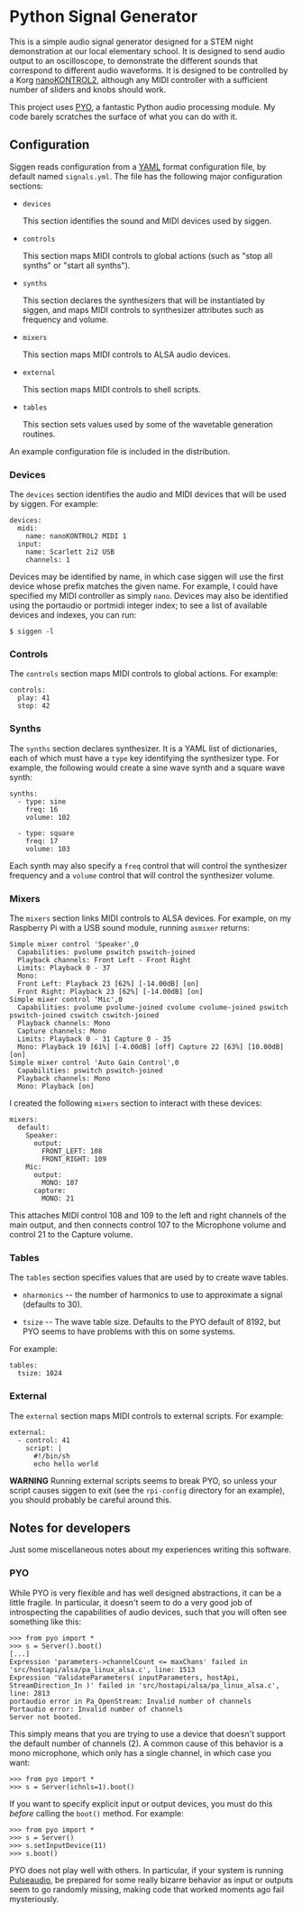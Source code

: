 # Python Signal Generator

This is a simple audio signal generator designed for a STEM night
demonstration at our local elementary school.  It is designed to send
audio output to an oscilloscope, to demonstrate the different sounds
that correspond to different audio waveforms.  It is designed to be
controlled by a Korg [nanoKONTROL2][], although any MIDI controller
with a sufficient number of sliders and knobs should work.

[nanokontrol2]: http://www.korg.com/us/products/controllers/nanokontrol2/

This project uses [PYO][], a fantastic Python audio processing module.
My code barely scratches the surface of what you can do with it.

[pyo]: http://ajaxsoundstudio.com/software/pyo/

## Configuration

Siggen reads configuration from a [YAML][] format configuration file,
by default named `signals.yml`.  The file has the following major
configuration sections:

[YAML]: http://www.yaml.org/

- `devices`

  This section identifies the sound and MIDI devices used by siggen.

- `controls`

  This section maps MIDI controls to global actions (such as "stop all
  synths" or "start all synths").

- `synths`

  This section declares the synthesizers that will be instantiated by
  siggen, and maps MIDI controls to synthesizer attributes such as
  frequency and volume.

- `mixers`

  This section maps MIDI controls to ALSA audio devices.

- `external`

  This section maps MIDI controls to shell scripts.

- `tables`

  This section sets values used by some of the wavetable generation
  routines.

An example configuration file is included in the distribution.

### Devices

The `devices` section identifies the audio and MIDI devices that will
be used by siggen.  For example:

    devices:
      midi:
        name: nanoKONTROL2 MIDI 1
      input:
        name: Scarlett 2i2 USB
        channels: 1

Devices may be identified by name, in which case siggen will use the
first device whose prefix matches the given name.  For example, I
could have specified my MIDI controller as simply `nano`.  Devices may
also be identified using the portaudio or portmidi integer index; to
see a list of available devices and indexes, you can run:

    $ siggen -l

### Controls

The `controls` section maps MIDI controls to global actions.  For
example:

    controls:
      play: 41
      stop: 42

### Synths

The `synths` section declares synthesizer.  It is a YAML list of
dictionaries, each of which must have a `type` key identifying the
synthesizer type.  For example, the following would create a sine wave
synth and a square wave synth:

    synths:
      - type: sine
        freq: 16
        volume: 102

      - type: square
        freq: 17
        volume: 103

Each synth may also specify a `freq` control that will control the
synthesizer frequency and a `volume` control that will control the
synthesizer volume.

### Mixers

The `mixers` section links MIDI controls to ALSA devices.  For
example, on my Raspberry Pi with a USB sound module, running `asmixer`
returns:

    Simple mixer control 'Speaker',0
      Capabilities: pvolume pswitch pswitch-joined
      Playback channels: Front Left - Front Right
      Limits: Playback 0 - 37
      Mono:
      Front Left: Playback 23 [62%] [-14.00dB] [on]
      Front Right: Playback 23 [62%] [-14.00dB] [on]
    Simple mixer control 'Mic',0
      Capabilities: pvolume pvolume-joined cvolume cvolume-joined pswitch pswitch-joined cswitch cswitch-joined
      Playback channels: Mono
      Capture channels: Mono
      Limits: Playback 0 - 31 Capture 0 - 35
      Mono: Playback 19 [61%] [-4.00dB] [off] Capture 22 [63%] [10.00dB] [on]
    Simple mixer control 'Auto Gain Control',0
      Capabilities: pswitch pswitch-joined
      Playback channels: Mono
      Mono: Playback [on]

I created the following `mixers` section to interact with these
devices:

    mixers:
      default:
        Speaker:
          output:
            FRONT_LEFT: 108
            FRONT_RIGHT: 109
        Mic:
          output:
            MONO: 107
          capture:
            MONO: 21

This attaches MIDI control 108 and 109 to the left and right channels
of the main output, and then connects control 107 to the Microphone
volume and control 21 to the Capture volume.

### Tables

The `tables` section specifies values that are used by to create wave
tables.

- `nharmonics` -- the number of harmonics to use to approximate a
  signal (defaults to 30).

- `tsize` -- The wave table size.  Defaults to the PYO default of
  8192, but PYO seems to have problems with this on some systems.

For example:

    tables:
      tsize: 1024

### External

The `external` section maps MIDI controls to external scripts.  For
example:

    external:
      - control: 41
        script: |
          #!/bin/sh
          echo hello world

**WARNING** Running external scripts seems to break PYO, so unless
your script causes siggen to exit (see the `rpi-config` directory for
an example), you should probably be careful around this.

## Notes for developers

Just some miscellaneous notes about my experiences writing this
software.

### PYO

While PYO is very flexible and has well designed abstractions, it can
be a little fragile.  In particular, it doesn't seem to do a very good
job of introspecting the capabilities of audio devices, such that you
will often see something like this:

    >>> from pyo import *
    >>> s = Server().boot()
    [...]
    Expression 'parameters->channelCount <= maxChans' failed in 'src/hostapi/alsa/pa_linux_alsa.c', line: 1513
    Expression 'ValidateParameters( inputParameters, hostApi, StreamDirection_In )' failed in 'src/hostapi/alsa/pa_linux_alsa.c', line: 2813
    portaudio error in Pa_OpenStream: Invalid number of channels
    Portaudio error: Invalid number of channels
    Server not booted.

This simply means that you are trying to use a device that doesn't
support the default number of channels (2).  A common cause of this
behavior is a mono microphone, which only has a single channel, in
which case you want:

    >>> from pyo import *
    >>> s = Server(ichnls=1).boot()

If you want to specify explicit input or output devices, you must do
this *before* calling the `boot()` method.  For example:

    >>> from pyo import *
    >>> s = Server()
    >>> s.setInputDevice(11)
    >>> s.boot()

PYO does not play well with others.  In particular, if your system is
running [Pulseaudio][], be prepared for some really bizarre behavior
as input or outputs seem to go randomly missing, making code that
worked moments ago fail mysteriously.

[pulseaudio]: http://www.freedesktop.org/wiki/Software/PulseAudio/

